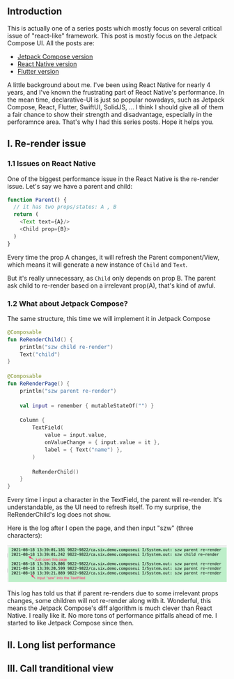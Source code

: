 ## Introduction

This is actually one of a series posts which mostly focus on several critical issue of "react-like" framework. This post is mostly focus on the Jetpack Compose UI. All the posts are:
* [Jetpack Compose version](https://github.com/songzhw/songzhw.github.io/blob/master/and_archi/2021-08-31-compose-issues.md)
* [React Native version](https://github.com/songzhw/songzhw.github.io/blob/master/react/2021-09-11-rn-issues.md)
* [Flutter version](https://github.com/songzhw/songzhw.github.io/blob/master/flutter/2021-10-01-flutter-issues.md)

A little background about me. I've been using React Native for nearly 4 years, and I've known the frustrating part of React Native's performance. In the mean time, declarative-UI is just so popular nowadays, such as Jetpack Compose, React, Flutter, SwiftUI, SolidJS, ... I think I should give all of them a fair chance to show their strength and disadvantage, especially in the perforamnce area. That's why I had this series posts. Hope it helps you.


## I. Re-render issue

### 1.1 Issues on React Native
One of the biggest performance issue in the React Native is the re-render issue. Let's say we have a parent and child:

```javascript
function Parent() {
  // it has two props/states: A , B
  return (
    <Text text={A}/>
    <Child prop={B}>
  )
}
```

Every time the prop A changes, it will refresh the Parent component/View, which means it will generate a new instance of `Child` and `Text`. 

But it's really unnecessary, as `Child` only depends on prop B. The parent ask child to re-render based on a irrelevant prop(A), that's kind of awful. 

### 1.2 What about Jetpack Compose?
The same structure, this time we will implement it in Jetpack Compose

```kotlin
@Composable
fun ReRenderChild() {
    println("szw child re-render")
    Text("child")
}

@Composable
fun ReRenderPage() {
    println("szw parent re-render")

    val input = remember { mutableStateOf("") }

    Column {
        TextField(
            value = input.value,
            onValueChange = { input.value = it },
            label = { Text("name") },
        )

        ReRenderChild()
    }
}
```

Every time I input a character in the TextField, the parent will re-render. It's understandable, as the UI need to refresh itself. To my surprise, the ReRenderChild's log does not show. 

Here is the log after I open the page, and then input "szw" (three characters):

![image](../imgs/20210831-jcp-parent-child-rerender.png)

This log has told us that if parent re-renders due to some irrelevant props changes, some children will not re-render along with it. 
Wonderful, this means the Jetpack Compose's diff algorithm is much clever than React Native. I really like it. No more tons of performance pitfalls ahead of me. I started to like Jetpack Compose since then.

## II. Long list performance


## III. Call tranditional view